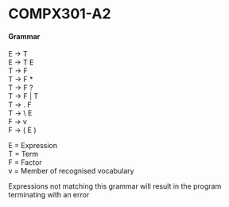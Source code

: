 # COMPX301-A2

#### Grammar

E -> T  
E -> T E  
T -> F  
T -> F *  
T -> F ?  
T -> F | T  
T -> . F  
T -> \ E  
F -> v  
F -> ( E )  

E = Expression  
T = Term  
F = Factor  
v = Member of recognised vocabulary

Expressions not matching this grammar will result in the program terminating with an error